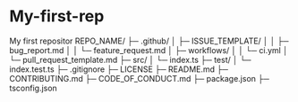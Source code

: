 # My-first-rep
My first repositor
REPO_NAME/
├─ .github/
│  ├─ ISSUE_TEMPLATE/
│  │  ├─ bug_report.md
│  │  └─ feature_request.md
│  ├─ workflows/
│  │  └─ ci.yml
│  └─ pull_request_template.md
├─ src/
│  └─ index.ts
├─ test/
│  └─ index.test.ts
├─ .gitignore
├─ LICENSE
├─ README.md
├─ CONTRIBUTING.md
├─ CODE_OF_CONDUCT.md
├─ package.json
├─ tsconfig.json
